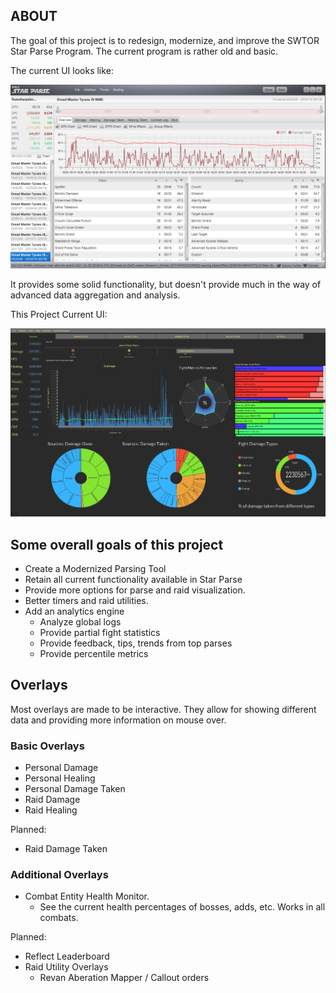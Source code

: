 ABOUT
---

The goal of this project is to redesign, modernize, and improve the SWTOR Star Parse Program. The current program is
rather old and basic. 

The current UI looks like:

![img.png](Docs/currentStarParseUI.png)

It provides some solid functionality, but doesn't provide much in the way of advanced data aggregation and analysis. 

This Project Current UI:

![img.png](Docs/UIVersion2.png)

## Some overall goals of this project

- Create a Modernized Parsing Tool
- Retain all current functionality available in Star Parse
- Provide more options for parse and raid visualization.  
- Better timers and raid utilities.
- Add an analytics engine
  - Analyze global logs
  - Provide partial fight statistics
  - Provide feedback, tips, trends from top parses 
  - Provide percentile metrics
  

Overlays
---

Most overlays are made to be interactive. They allow for showing different data and providing more information on mouse over.

### Basic Overlays

- Personal Damage
- Personal Healing
- Personal Damage Taken
- Raid Damage
- Raid Healing

Planned:
- Raid Damage Taken

### Additional Overlays

- Combat Entity Health Monitor.
  - See the current health percentages of bosses, adds, etc. Works in all combats.

Planned:
- Reflect Leaderboard
- Raid Utility Overlays
  - Revan Aberation Mapper / Callout orders 


